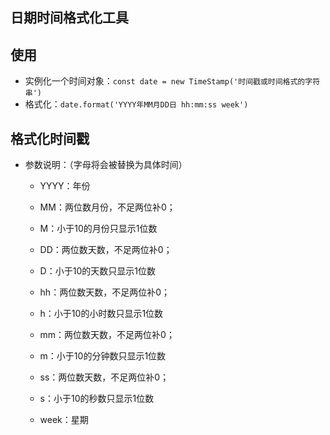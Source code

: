 ## 日期时间格式化工具

## 使用
- 实例化一个时间对象：`const date = new TimeStamp('时间戳或时间格式的字符串')`
- 格式化：`date.format('YYYY年MM月DD日 hh:mm:ss week')`

## 格式化时间戳
- 参数说明：（字母将会被替换为具体时间）
	- YYYY：年份
	- MM：两位数月份，不足两位补0；
	- M：小于10的月份只显示1位数

	- DD：两位数天数，不足两位补0；
	- D：小于10的天数只显示1位数

	- hh：两位数天数，不足两位补0；
	- h：小于10的小时数只显示1位数

	- mm：两位数天数，不足两位补0；
	- m：小于10的分钟数只显示1位数

	- ss：两位数天数，不足两位补0；
	- s：小于10的秒数只显示1位数
	- week：星期